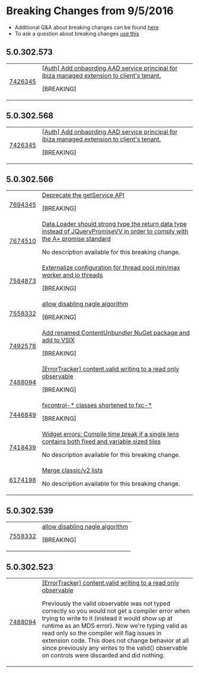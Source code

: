 # Breaking Changes from 9/5/2016 
* Additional Q&A about breaking changes can be found [here](./breaking-changes.md) 
* To ask a question about breaking changes [use this](https://aka.ms/ask/ibiza-breaking-change)  


## 5.0.302.573
<table><tr><td><a href='http://vstfrd:8080/Azure/RD/_workitems#_a=edit&id=7426345'>7426345</a></td><td><a href='http://vstfrd:8080/Azure/RD/_workitems#_a=edit&id=7426345'>[Auth] Add onbaording AAD service principal for ibiza managed extension to client's tenant.</a><p>[BREAKING]</p></td></tr></table>

## 5.0.302.568
<table><tr><td><a href='http://vstfrd:8080/Azure/RD/_workitems#_a=edit&id=7426345'>7426345</a></td><td><a href='http://vstfrd:8080/Azure/RD/_workitems#_a=edit&id=7426345'>[Auth] Add onbaording AAD service principal for ibiza managed extension to client's tenant.</a><p>[BREAKING]</p></td></tr></table>

## 5.0.302.566
<table><tr><td><a href='http://vstfrd:8080/Azure/RD/_workitems#_a=edit&id=7694345'>7694345</a></td><td><a href='http://vstfrd:8080/Azure/RD/_workitems#_a=edit&id=7694345'>Deprecate the getService API</a><p>[BREAKING]</p></td></tr><tr><td><a href='http://vstfrd:8080/Azure/RD/_workitems#_a=edit&id=7674510'>7674510</a></td><td><a href='http://vstfrd:8080/Azure/RD/_workitems#_a=edit&id=7674510'>Data.Loader should strong type the return data type instead of JQueryPromiseVV<string, DataSet> in order to comply with the A+ promise standard</a><p>No description available for this breaking change.</p></td></tr><tr><td><a href='http://vstfrd:8080/Azure/RD/_workitems#_a=edit&id=7584873'>7584873</a></td><td><a href='http://vstfrd:8080/Azure/RD/_workitems#_a=edit&id=7584873'>Externalize configuration for thread pool min/max worker and io threads</a><p>[BREAKING]</p></td></tr><tr><td><a href='http://vstfrd:8080/Azure/RD/_workitems#_a=edit&id=7558332'>7558332</a></td><td><a href='http://vstfrd:8080/Azure/RD/_workitems#_a=edit&id=7558332'>allow disabling nagle algorithm</a><p>[BREAKING]</p></td></tr><tr><td><a href='http://vstfrd:8080/Azure/RD/_workitems#_a=edit&id=7492578'>7492578</a></td><td><a href='http://vstfrd:8080/Azure/RD/_workitems#_a=edit&id=7492578'>Add renamed ContentUnbundler NuGet package and add to VSIX</a><p>[BREAKING]</p></td></tr><tr><td><a href='http://vstfrd:8080/Azure/RD/_workitems#_a=edit&id=7488094'>7488094</a></td><td><a href='http://vstfrd:8080/Azure/RD/_workitems#_a=edit&id=7488094'>[ErrorTracker] content.valid writing to a read only observable</a><p>[BREAKING]</p></td></tr><tr><td><a href='http://vstfrd:8080/Azure/RD/_workitems#_a=edit&id=7446849'>7446849</a></td><td><a href='http://vstfrd:8080/Azure/RD/_workitems#_a=edit&id=7446849'>fxcontrol-* classes shortened to fxc-*</a><p>[BREAKING]</p></td></tr><tr><td><a href='http://vstfrd:8080/Azure/RD/_workitems#_a=edit&id=7418439'>7418439</a></td><td><a href='http://vstfrd:8080/Azure/RD/_workitems#_a=edit&id=7418439'>Widget errors: Compile time break if a single lens contains both fixed and variable sized tiles</a><p>No description available for this breaking change.</p></td></tr><tr><td><a href='http://vstfrd:8080/Azure/RD/_workitems#_a=edit&id=6174198'>6174198</a></td><td><a href='http://vstfrd:8080/Azure/RD/_workitems#_a=edit&id=6174198'>Merge classic/v2 lists</a><p>No description available for this breaking change.</p></td></tr></table>

## 5.0.302.539
<table><tr><td><a href='http://vstfrd:8080/Azure/RD/_workitems#_a=edit&id=7558332'>7558332</a></td><td><a href='http://vstfrd:8080/Azure/RD/_workitems#_a=edit&id=7558332'>allow disabling nagle algorithm</a><p>[BREAKING]</p></td></tr></table>

## 5.0.302.523
<table><tr><td><a href='http://vstfrd:8080/Azure/RD/_workitems#_a=edit&id=7488094'>7488094</a></td><td><a href='http://vstfrd:8080/Azure/RD/_workitems#_a=edit&id=7488094'>[ErrorTracker] content.valid writing to a read only observable</a><p>Previously the valid observable was not typed correctly so you would not get a compiler error when trying to write to it (instead it would show up at runtime as an MDS error). Now we're typing valid as read only so the compiler will flag issues in extension code. This does not change behavior at all since previously any writes to the valid() observable on controls were discarded and did nothing.</p></td></tr></table>